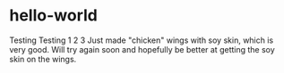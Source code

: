 # hello-world
Testing
Testing
1 2 3
Just made "chicken" wings with soy skin, which is very good. Will try again soon and hopefully be better at getting the soy skin on the wings.
